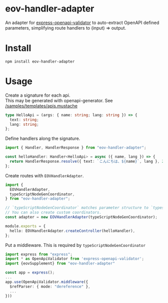 # eov-handler-adapter

An adapter for [express-openapi-validator](https://github.com/cdimascio/express-openapi-validator) to auto-extract OpenAPI defined parameters, simplifying route handlers to (input) => output.

# Install

```
npm install eov-handler-adapter
```

# Usage

Create a signature for each api.  
This may be generated with openapi-generator. See [/samples/templates/apis.mustache](/samples/templates/apis.mustache)

```typescript
type HelloApi = (args: { name: string; lang: string }) => {
  text: string;
  lang: string;
};
```

Define handlers along the signature.

```typescript
import { Handler, HandlerResponse } from "eov-handler-adapter";

const helloHandler: Handler<HelloApi> = async ({ name, lang }) => {
  return HandlerResponse.resolve({ text: `こんにちは、${name}`, lang }, 200);
};
```

Create routes with `EOVHandlerAdapter`.

```typescript
import {
  EOVHandlerAdapter,
  typeScriptNodeGenCoordinator,
} from "eov-handler-adapter";

// `typeScriptNodeGenCoordinator` matches parameter structure to `typescript-node` generator of openapi-generator
// You can also create custom coordinators.
const adapter = new EOVHandlerAdapter(typeScriptNodeGenCoordinator);

module.exports = {
  hello: EOVHandlerAdapter.createController(helloHandler),
};
```

Put a middleware. This is required by `typeScriptNodeGenCoordinator`

```typescript
import express from "express";
import * as OpenApiValidator from 'express-openapi-validator';
import {eovSupplement} from "eov-handler-adapter"

const app = express();
...
app.use(OpenApiValidator.middleware({
  $refParser: { mode: "dereference" },
  ...
}))
```
